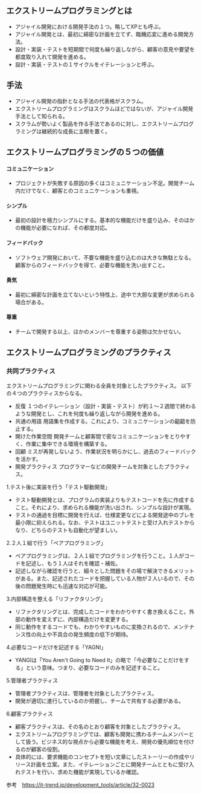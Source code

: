 ## エクストリームプログラミングとは
- アジャイル開発における開発手法の１つ。略してXPとも呼ぶ。
- アジャイル開発とは、最初に綿密な計画を立てず、臨機応変に進める開発方法。
- 設計・実装・テストを短期間で何度も繰り返しながら、顧客の意見や要望を都度取り入れて開発を進める。
- 設計・実装・テストの１サイクルをイテレーションと呼ぶ。

## 手法
- アジャイル開発の指針となる手法の代表格がスクラム。
- エクストリームプログラミングはスクラムほどではないが、アジャイル開発手法として知られる。
- スクラムが勢いよく製品を作る手法であるのに対し、エクストリームプログラミングは継続的な成長に主眼を置く。

## エクストリームプログラミングの５つの価値
#### コミュニケーション
- プロジェクトが失敗する原因の多くはコミュニケーション不足。開発チーム内だけでなく、顧客とのコミュニケーションも重視。
#### シンプル
- 最初の設計を極力シンプルにする。基本的な機能だけを盛り込み、そのほかの機能が必要になれば、その都度対応。
#### フィードバック
- ソフトウェア開発において、不要な機能を盛り込むのは大きな無駄となる。顧客からのフィードバックを得て、必要な機能を洗い出すこと。
#### 勇気
- 最初に綿密な計画を立てないという特性上、途中で大胆な変更が求められる場合がある。
#### 尊重
- チームで開発する以上、ほかのメンバーを尊重する姿勢は欠かせない。

## エクストリームプログラミングのプラクティス

### 共同プラクティス
エクストリームプログラミングに関わる全員を対象としたプラクティス。
以下の４つのプラクティスからなる。

- 反復
１つのイテレーション（設計・実装・テスト）が約１～２週間で終わるような開発とし、これを何度も繰り返しながら開発を進める。
- 共通の用語
用語集を作成する。これにより、コミュニケーションの齟齬を防止する。
- 開けた作業空間
開発チームと顧客間で密なコミュニケーションをとりやすく、作業に集中できる環境を構築する。
- 回顧
ミスが再発しないよう、作業状況を明らかにし、過去のフィードバックを活かす。
- 開発プラクティス
プログラマーなどの開発チームを対象としたプラクティス。

1.テスト後に実装を行う「テスト駆動開発」
- テスト駆動開発とは、プログラムの実装よりもテストコードを先に作成すること。それにより、求められる機能が洗い出され、シンプルな設計が実現。  
- テストの通過を目標に開発を行えば、仕様変更などによる開発途中のブレを最小限に抑えられる。なお、テストはユニットテストと受け入れテストからなり、どちらのテストも自動化が望ましい。

2.２人１組で行う「ペアプログラミング」
- ペアプログラミングは、２人１組でプログラミングを行うこと。１人がコードを記述し、もう１人はそれを確認・補佐。
- 記述しながら確認を行うと、細々とした問題をその場で解決できるメリットがある。また、記述されたコードを把握している人物が２人いるので、その後の問題発生時にも迅速な対応が可能。

3.内部構造を整える「リファクタリング」
- リファクタリングとは、完成したコードをわかりやすく書き換えること。外部の動作を変えずに、内部構造だけを変更する。
- 同じ動作をするコードでも、わかりやすいものに変換されるので、メンテナンス性の向上や不具合の発生頻度の低下が期待。

4.必要なコードだけを記述する「YAGNI」
- YANGIは「You Aren't Going to Need It」の略で「今必要なことだけをする」という意味。つまり、必要なコードのみを記述すること。

5.管理者プラクティス
- 管理者プラクティスは、管理者を対象としたプラクティス。
- 開発が適切に進行しているのか把握し、チームで共有する必要がある。


6.顧客プラクティス
- 顧客プラクティスは、その名のとおり顧客を対象としたプラクティス。
- エクストリームプログラミングでは、顧客も開発に携わるチームメンバーとして扱う。ビジネス的な視点から必要な機能を考え、開発の優先順位を付けるのが顧客の役割。
- 具体的には、要求機能のコンセプトを短い文章にしたストーリーの作成やリリース計画を立案。また、イテレーションごとに開発チームとともに受け入れテストを行い、求めた機能が実現しているか確認。

参考　https://it-trend.jp/development_tools/article/32-0023
